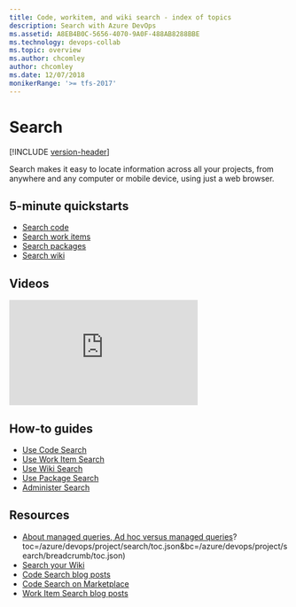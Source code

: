 ```yaml
---
title: Code, workitem, and wiki search - index of topics
description: Search with Azure DevOps
ms.assetid: A8EB4B0C-5656-4070-9A0F-488AB8288BBE
ms.technology: devops-collab
ms.topic: overview
ms.author: chcomley
author: chcomley
ms.date: 12/07/2018
monikerRange: '>= tfs-2017'
---
```


# Search

[!INCLUDE [version-header](../../includes/version-tfs-2017-through-vsts.md)]

Search makes it easy to locate information across all your projects, from anywhere and any computer or mobile device,
using just a web browser.

## 5-minute quickstarts

- [Search code](code-search.md)
- [Search work items](work-item-search.md) 
- [Search packages](advanced-package-syntax.md)
- [Search wiki](../wiki/search-wiki.md) 


## Videos

<iframe src="https://channel9.msdn.com/Events/Visual-Studio/Connect-event-2015/500/player" width="340" height="190" allowFullScreen="true" frameBorder="0"></iframe>

## How-to guides

* [Use Code Search](advanced-code-search-syntax.md)
* [Use Work Item Search](advanced-work-item-search-syntax.md)
* [Use Wiki Search](../wiki/search-wiki.md)
* [Use Package Search](advanced-package-syntax.md)
* [Administer Search](administration.md)

## Resources

* [About managed queries, Ad hoc versus managed queries](../../boards/queries/about-managed-queries.md#ad-hoc-v-managed)?toc=/azure/devops/project/search/toc.json&bc=/azure/devops/project/search/breadcrumb/toc.json)
* [Search your Wiki](https://blogs.msdn.microsoft.com/devops/2017/12/01/announcing-public-preview-of-wiki-search/)
* [Code Search blog posts](https://devblogs.microsoft.com/devops/?s=code+search&submit=%EE%9C%A1)
* [Code Search on Marketplace](https://marketplace.visualstudio.com/items?itemName=ms.vss-code-search)
* [Work Item Search blog posts](https://devblogs.microsoft.com/devops/?s=work+item+search&submit=%EE%9C%A1)
